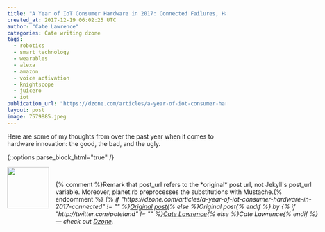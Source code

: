 ```yaml
---
title: "A Year of IoT Consumer Hardware in 2017: Connected Failures, Hacking, and..."
created_at: 2017-12-19 06:02:25 UTC
author: "Cate Lawrence"
categories: Cate writing dzone
tags: 
  - robotics
  - smart technology
  - wearables
  - alexa
  - amazon
  - voice activation
  - knightscope
  - juicero
  - iot
publication_url: "https://dzone.com/articles/a-year-of-iot-consumer-hardware-in-2017-connected"
layout: post
image: 7579885.jpeg
---
```

Here are some of my thoughts from over the past year when it comes to hardware innovation: the good, the bad, and the ugly.


{::options parse_block_html="true" /}
<div class="author">
   <img src="http://www.rss-specifications.com/rss-spec-rss.gif" style="width: 96px; height: 96;">
   <span style="position: absolute; padding: 32px 15px;">{% comment %}Remark that post_url refers to the *original* post url, not Jekyll's post_url variable. Moreover, planet.rb preprocesses the substitutions with Mustache.{% endcomment %}
      <i>{% if "https://dzone.com/articles/a-year-of-iot-consumer-hardware-in-2017-connected" != "" %}<a href="https://dzone.com/articles/a-year-of-iot-consumer-hardware-in-2017-connected">Original post</a>{% else %}Original post{% endif %} by {% if "http://twitter.com/poteland" != "" %}<a href="http://twitter.com/poteland">Cate Lawrence</a>{% else %}Cate Lawrence{% endif %} &mdash; check out <a href="https://dzone.com">Dzone</a>.</i>
  </span>
</div>
